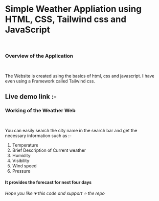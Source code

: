 <h1>Simple Weather Appliation using HTML, CSS, Tailwind css and JavaScript</h1>
<br/>
<h3>Overview of the Application</h3>
<br/>
<p>The Website is created using the basics of html, css and javascript.
I have even using a Framework called Tailwind css.</p>
<h2> Live demo link :- </h2>
<h3>Working of the Weather Web</h3>
<br/>
<p>You can easily search the city name in the search bar and get the necessary information such as :-</p>
<ol>
  <li>Temperature</li>
  <li>Brief Description of Current weather</li>
  <li>Humidity</li>
  <li>Visibility</li>
  <li>Wind speed</li>
  <li>Pressure</li>
</ol>
<h4>It provides the forecast for next four days</h4>

<em>Hope you like &#128151; this code and support &#11088; the repo </em>
